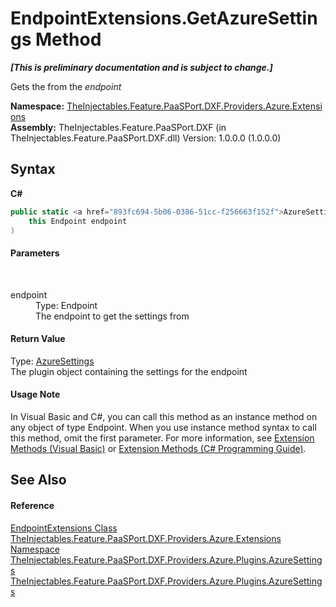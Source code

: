 # EndpointExtensions.GetAzureSettings Method 
 _**\[This is preliminary documentation and is subject to change.\]**_

Gets the  from the *endpoint*

**Namespace:**&nbsp;<a href="6daa2817-41b4-93f0-67e9-9a60df5e2a71">TheInjectables.Feature.PaaSPort.DXF.Providers.Azure.Extensions</a><br />**Assembly:**&nbsp;TheInjectables.Feature.PaaSPort.DXF (in TheInjectables.Feature.PaaSPort.DXF.dll) Version: 1.0.0.0 (1.0.0.0)

## Syntax

**C#**<br />
``` C#
public static <a href="893fc694-5b06-0386-51cc-f256663f152f">AzureSettings</a> GetAzureSettings(
	this Endpoint endpoint
)
```


#### Parameters
&nbsp;<dl><dt>endpoint</dt><dd>Type: Endpoint<br />The endpoint to get the settings from</dd></dl>

#### Return Value
Type: <a href="893fc694-5b06-0386-51cc-f256663f152f">AzureSettings</a><br />The  plugin object containing the settings for the endpoint

#### Usage Note
In Visual Basic and C#, you can call this method as an instance method on any object of type Endpoint. When you use instance method syntax to call this method, omit the first parameter. For more information, see <a href="http://msdn.microsoft.com/en-us/library/bb384936.aspx">Extension Methods (Visual Basic)</a> or <a href="http://msdn.microsoft.com/en-us/library/bb383977.aspx">Extension Methods (C# Programming Guide)</a>.

## See Also


#### Reference
<a href="62f354a9-ff0d-690c-ecef-aa0e2d10473e">EndpointExtensions Class</a><br /><a href="6daa2817-41b4-93f0-67e9-9a60df5e2a71">TheInjectables.Feature.PaaSPort.DXF.Providers.Azure.Extensions Namespace</a><br /><a href="893fc694-5b06-0386-51cc-f256663f152f">TheInjectables.Feature.PaaSPort.DXF.Providers.Azure.Plugins.AzureSettings</a><br /><a href="893fc694-5b06-0386-51cc-f256663f152f">TheInjectables.Feature.PaaSPort.DXF.Providers.Azure.Plugins.AzureSettings</a><br />